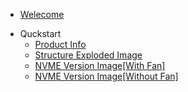 * [Welecome](/en/README.md)

- Quckstart
    - [Product Info](/en/start/product_info.md)
    - [Structure Exploded Image](/en/start/product_image.md) 
    - [NVME Version Image[With Fan]](/en/start/nvme-with-fan.md)
    - [NVME Version Image[Without Fan]](/en/start/nvme-with-nofan.md)